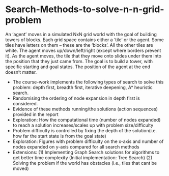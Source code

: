 # Search-Methods-to-solve-n-n-grid-problem
An ‘agent’ moves in a simulated NxN grid world with the goal of building towers of blocks. Each grid space
contains either a ‘tile’ or the agent. Some tiles have letters on them – these are the ‘blocks’. All the other tiles
are white. The agent moves up/down/left/right (except where borders prevent it). As the agent moves, the tile
that they move onto slides under them into the position that they just came from.
The goal is to build a tower, with specific starting and goal states. The position of the
agent at the end doesn’t matter.

- The course-work implements the following types of search to solve this problem: depth first, breadth first, iterative
deepening, A* heuristic search. 
- Randomising the ordering of node expansion in depth first is considered.
- Evidence of these methods running/the solutions (action sequences) provided in the report
- Exploration: How the computational time (number of nodes expanded) to reach a solution increases/scales up with problem size/difficulty 
- Problem difficulty is controlled by fixing the depth of the solution(i.e. how far the start state is from the goal state)
- Exploration: Figures with problem difficulty on the x-axis and number of nodes expanded on y-axis compared for all search methods
- Extensions:
  (1) Implementing Graph Search solutions for algorithms to get better time complexity (Initial implementation: Tree Search)
  (2) Solving the problem if the world has obstacles (i.e., tiles that cant be moved)


